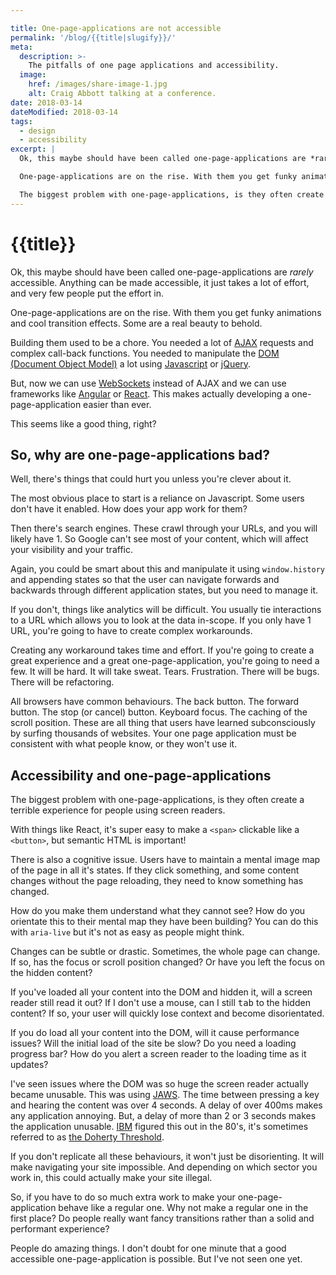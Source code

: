 ```yaml
---

title: One-page-applications are not accessible
permalink: '/blog/{{title|slugify}}/'
meta:
  description: >-
    The pitfalls of one page applications and accessibility.
  image:
    href: /images/share-image-1.jpg
    alt: Craig Abbott talking at a conference.
date: 2018-03-14
dateModified: 2018-03-14
tags:
  - design
  - accessibility
excerpt: |
  Ok, this maybe should have been called one-page-applications are *rarely* accessible. Anything can be made accessible, it just takes a lot of effort, and very few people put the effort in.

  One-page-applications are on the rise. With them you get funky animations and cool transition effects. Some are a real beauty to behold.

  The biggest problem with one-page-applications, is they often create a terrible experience for people using screen readers.
---
```


# {{title}}

Ok, this maybe should have been called one-page-applications are *rarely* accessible. Anything can be made accessible, it just takes a lot of effort, and very few people put the effort in.

One-page-applications are on the rise. With them you get funky animations and cool transition effects. Some are a real beauty to behold.

Building them used to be a chore. You needed a lot of [AJAX](https://developer.mozilla.org/en-US/docs/Web/Guide/AJAX) requests and complex call-back functions. You needed to manipulate the [DOM (Document Object Model)](https://developer.mozilla.org/en-US/docs/Glossary/DOM) a lot using [Javascript](https://developer.mozilla.org/en-US/docs/Glossary/JavaScript) or [jQuery](https://developer.mozilla.org/en-US/docs/Glossary/jQuery).

But, now we can use [WebSockets](https://developer.mozilla.org/en-US/docs/Web/API/WebSockets_API) instead of AJAX and we can use frameworks like [Angular](https://angular.io/) or [React](https://reactjs.org/). This makes actually developing a one-page-application easier than ever.

This seems like a good thing, right?

## So, why are one-page-applications bad?

Well, there's things that could hurt you unless you're clever about it.

The most obvious place to start is a reliance on Javascript. Some users don't have it enabled. How does your app work for them?

Then there's search engines. These crawl through your URLs, and you will likely have 1. So Google can't see most of your content, which will affect your visibility and your traffic.

Again, you could be smart about this and manipulate it using `window.history` and appending states so that the user can navigate forwards and backwards through different application states, but you need to manage it.

If you don't, things like analytics will be difficult. You usually tie interactions to a URL which allows you to look at the data in-scope. If you only have 1 URL, you're going to have to create complex workarounds.

Creating any workaround takes time and effort. If you're going to create a great experience and a great one-page-application, you're going to need a few. It will be hard. It will take sweat. Tears. Frustration. There will be bugs. There will be refactoring.

All browsers have common behaviours. The back button. The forward button. The stop (or cancel) button. Keyboard focus. The caching of the scroll position. These are all thing that users have learned subconsciously by surfing thousands of websites. Your one page application must be consistent with what people know, or they won't use it.

## Accessibility and one-page-applications

The biggest problem with one-page-applications, is they often create a terrible experience for people using screen readers.

With things like React, it's super easy to make a `<span>` clickable like a `<button>`, but semantic HTML is important!

There is also a cognitive issue. Users have to maintain a mental image map of the page in all it's states. If they click something, and some content changes without the page reloading, they need to know something has changed.

How do you make them understand what they cannot see? How do you orientate this to their mental map they have been building? You can do this with `aria-live` but it's not as easy as people might think.

Changes can be subtle or drastic. Sometimes, the whole page can change. If so, has the focus or scroll position changed? Or have you left the focus on the hidden content?

If you've loaded all your content into the DOM and hidden it, will a screen reader still read it out? If I don't use a mouse, can I still <kbd>tab</kbd> to the hidden content? If so, your user will quickly lose context and become disorientated.

If you do load all your content into the DOM, will it cause performance issues? Will the initial load of the site be slow? Do you need a loading progress bar? How do you alert a screen reader to the loading time as it updates?

I've seen issues where the DOM was so huge the screen reader actually became unusable. This was using [JAWS](https://en.wikipedia.org/wiki/JAWS_(screen_reader)). The time between pressing a key and hearing the content was over 4 seconds. A delay of over 400ms makes any application annoying. But, a delay of more than 2 or 3 seconds makes the application unusable. [IBM](https://en.wikipedia.org/wiki/IBM) figured this out in the 80's, it's sometimes referred to as [the Doherty Threshold](https://jlelliotton.blogspot.co.uk/p/the-economic-value-of-rapid-response.html).

If you don't replicate all these behaviours, it won't just be disorienting. It will make navigating your site impossible. And depending on which sector you work in, this could actually make your site illegal.

So, if you have to do so much extra work to make your one-page-application behave like a regular one. Why not make a regular one in the first place? Do people really want fancy transitions rather than a solid and performant experience?

People do amazing things. I don't doubt for one minute that a good accessible one-page-application is possible. But I've not seen one yet.
 
